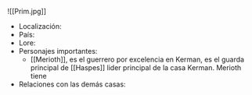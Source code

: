 ![[Prim.jpg]]
- Localización:
- País:
- Lore:
- Personajes importantes: 
	- [[Merioth]], es el guerrero por excelencia en Kerman, es el guarda principal de [[Haspes]] lider principal de la casa Kerman. Merioth tiene 
- Relaciones con las demás casas: